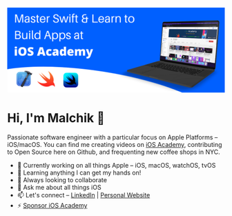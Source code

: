 ![Malchik](https://raw.githubusercontent.com/AfrazCodes/AfrazCodes/main/header.png)

# Hi, I'm Malchik 👋

Passionate software engineer with a particular focus on Apple Platforms – iOS/macOS. You can find me creating videos on [iOS Academy](https://www.youtube.com/iOSAcademy), contributing to Open Source here on Github, and frequenting new coffee shops in NYC.

- 🔭 Currently working on all things Apple – iOS, macOS, watchOS, tvOS
- 🌱 Learning anything I can get my hands on!
- 👯 Always looking to collaborate
- 💬 Ask me about all things iOS
- 📫 Let's connect – [LinkedIn](https://www.linkedin.com/in/afrazsiddiqui) | [Personal Website](https://afraz.me)
- ⚡ [Sponsor iOS Academy](mailto:hello@iosacademy.io)
